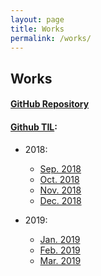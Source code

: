 ```yaml
---
layout: page
title: Works
permalink: /works/
---
```


## Works

<!-- #### [Portfolio](https://yangeok-private.github.io/portfolio/) -->

#### [GitHub Repository](https://github.com/yangeok/)

#### [Github TIL](https://github.com/Yangeok/Today-I-learned/tree/master/diary):

- 2018:

  - [Sep. 2018](https://github.com/Yangeok/Today-I-learned/blob/master/diary/09-2018.md)
  - [Oct. 2018](https://github.com/Yangeok/Today-I-learned/blob/master/diary/10-2018.md)
  - [Nov. 2018](https://github.com/Yangeok/Today-I-learned/blob/master/diary/11-2018.md)
  - [Dec. 2018](https://github.com/Yangeok/Today-I-learned/blob/master/diary/12-2018.md)

- 2019:
  - [Jan. 2019](https://github.com/Yangeok/Today-I-learned/blob/master/diary/01-2019.md)
  - [Feb. 2019](https://github.com/Yangeok/Today-I-learned/blob/master/diary/02-2019.md)
  - [Mar. 2019](https://github.com/Yangeok/Today-I-learned/blob/master/diary/03-2019.md)
    <!-- - [Apr. 2019](https://github.com/Yangeok/Today-I-learned/blob/master/diary/04-2019.md) -->
